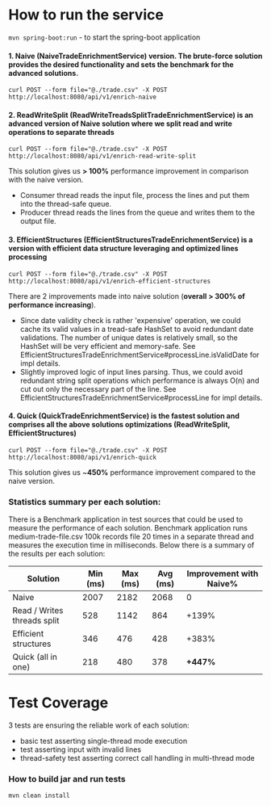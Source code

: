 # How to run the service
`mvn spring-boot:run` - to start the spring-boot application

#### 1. Naive (NaiveTradeEnrichmentService) version. The brute-force solution provides the desired functionality and sets the benchmark for the advanced solutions. 

`curl POST --form file="@./trade.csv" -X POST http://localhost:8080/api/v1/enrich-naive`

#### 2. ReadWriteSplit (ReadWriteTreadsSplitTradeEnrichmentService) is an advanced version of Naive solution where we split read and write operations to separate threads
`curl POST --form file="@./trade.csv" -X POST http://localhost:8080/api/v1/enrich-read-write-split`

This solution gives us **> 100%** performance improvement in comparison with the naive version.
 - Consumer thread reads the input file, process the lines and put them into the thread-safe queue.
 - Producer thread reads the lines from the queue and writes them to the output file.

#### 3. EfficientStructures (EfficientStructuresTradeEnrichmentService) is a version with efficient data structure leveraging and optimized lines processing
`curl POST --form file="@./trade.csv" -X POST http://localhost:8080/api/v1/enrich-efficient-structures`

There are 2 improvements made into naive solution (**overall > 300% of performance increasing**). 

 - Since date validity check is rather 'expensive' operation, we could cache its valid values in a tread-safe HashSet to avoid redundant date validations.
The number of unique dates is relatively small, so the HashSet will be very efficient and memory-safe.
See EfficientStructuresTradeEnrichmentService#processLine.isValidDate for impl details.
 - Slightly improved logic of input lines parsing. Thus, we could avoid redundant string split operations
which performance is always O(n) and cut out only the necessary part of the line.
See EfficientStructuresTradeEnrichmentService#processLine for impl details.

#### 4. Quick (QuickTradeEnrichmentService) is the fastest solution and comprises all the above solutions optimizations (ReadWriteSplit, EfficientStructures)
`curl POST --form file="@./trade.csv" -X POST http://localhost:8080/api/v1/enrich-quick`

This solution gives us ~**450%** performance improvement compared to the naive version.

### Statistics summary per each solution: 

There is a Benchmark application in test sources that could be used to measure the performance of each solution.
Benchmark application runs medium-trade-file.csv 100k records file 20 times in a separate thread and measures the execution time in milliseconds.
Below there is a summary of the results per each solution:

| Solution                    | Min (ms) | Max (ms) | Avg (ms) | Improvement with Naive% |
|-----------------------------|----------|----------|----------|-------------------------|
| Naive                       | 2007     | 2182     | 2068     | 0                       |
| Read / Writes threads split | 528      | 1142     | 864      | +139%                   |
| Efficient structures        | 346      | 476      | 428      | +383%                   |
| Quick (all in one)          | 218      | 480      | 378      | **+447%**               |


# Test Coverage
3 tests are ensuring the reliable work of each solution:
- basic test asserting single-thread mode execution
- test asserting input with invalid lines
- thread-safety test asserting correct call handling in multi-thread mode

### How to build jar and run tests
`mvn clean install`